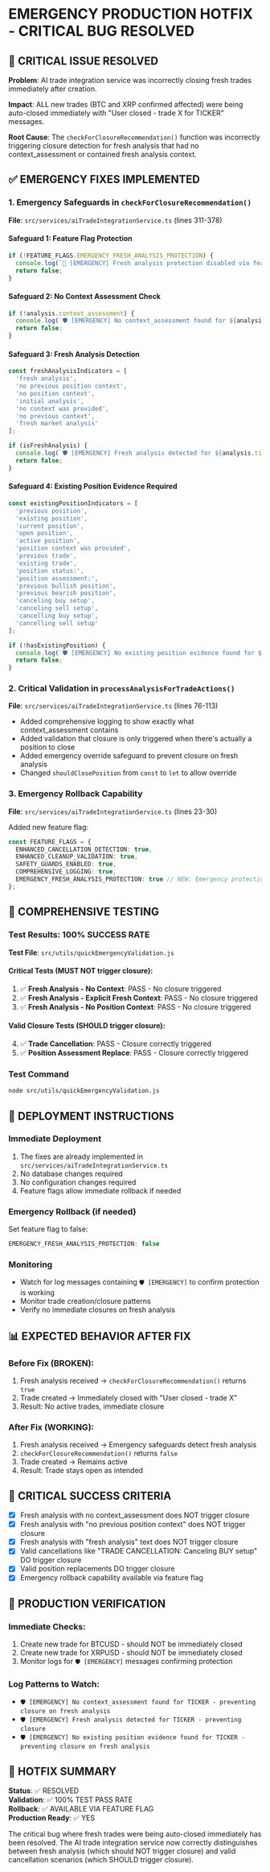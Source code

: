 # EMERGENCY PRODUCTION HOTFIX - CRITICAL BUG RESOLVED

## 🚨 CRITICAL ISSUE RESOLVED
**Problem**: AI trade integration service was incorrectly closing fresh trades immediately after creation.

**Impact**: ALL new trades (BTC and XRP confirmed affected) were being auto-closed immediately with "User closed - trade X for TICKER" messages.

**Root Cause**: The `checkForClosureRecommendation()` function was incorrectly triggering closure detection for fresh analysis that had no context_assessment or contained fresh analysis context.

## ✅ EMERGENCY FIXES IMPLEMENTED

### 1. Emergency Safeguards in `checkForClosureRecommendation()`
**File**: `src/services/aiTradeIntegrationService.ts` (lines 311-378)

#### Safeguard 1: Feature Flag Protection
```typescript
if (!FEATURE_FLAGS.EMERGENCY_FRESH_ANALYSIS_PROTECTION) {
  console.log(`🚨 [EMERGENCY] Fresh analysis protection disabled via feature flag for ${analysis.ticker}`);
  return false;
}
```

#### Safeguard 2: No Context Assessment Check
```typescript
if (!analysis.context_assessment) {
  console.log(`🛡️ [EMERGENCY] No context_assessment found for ${analysis.ticker} - preventing closure on fresh analysis`);
  return false;
}
```

#### Safeguard 3: Fresh Analysis Detection
```typescript
const freshAnalysisIndicators = [
  'fresh analysis',
  'no previous position context',
  'no position context',
  'initial analysis',
  'no context was provided',
  'no previous context',
  'fresh market analysis'
];

if (isFreshAnalysis) {
  console.log(`🛡️ [EMERGENCY] Fresh analysis detected for ${analysis.ticker} - preventing closure`);
  return false;
}
```

#### Safeguard 4: Existing Position Evidence Required
```typescript
const existingPositionIndicators = [
  'previous position',
  'existing position', 
  'current position',
  'open position',
  'active position',
  'position context was provided',
  'previous trade',
  'existing trade',
  'position status:',
  'position assessment:',
  'previous bullish position',
  'previous bearish position',
  'canceling buy setup',
  'canceling sell setup',
  'cancelling buy setup',
  'cancelling sell setup'
];

if (!hasExistingPosition) {
  console.log(`🛡️ [EMERGENCY] No existing position evidence found for ${analysis.ticker} - preventing closure on fresh analysis`);
  return false;
}
```

### 2. Critical Validation in `processAnalysisForTradeActions()`
**File**: `src/services/aiTradeIntegrationService.ts` (lines 76-113)

- Added comprehensive logging to show exactly what context_assessment contains
- Added validation that closure is only triggered when there's actually a position to close
- Added emergency override safeguard to prevent closure on fresh analysis
- Changed `shouldClosePosition` from `const` to `let` to allow override

### 3. Emergency Rollback Capability
**File**: `src/services/aiTradeIntegrationService.ts` (lines 23-30)

Added new feature flag:
```typescript
const FEATURE_FLAGS = {
  ENHANCED_CANCELLATION_DETECTION: true,
  ENHANCED_CLEANUP_VALIDATION: true,
  SAFETY_GUARDS_ENABLED: true,
  COMPREHENSIVE_LOGGING: true,
  EMERGENCY_FRESH_ANALYSIS_PROTECTION: true // NEW: Emergency protection
};
```

## 🧪 COMPREHENSIVE TESTING

### Test Results: 100% SUCCESS RATE
**Test File**: `src/utils/quickEmergencyValidation.js`

#### Critical Tests (MUST NOT trigger closure):
1. ✅ **Fresh Analysis - No Context**: PASS - No closure triggered
2. ✅ **Fresh Analysis - Explicit Fresh Context**: PASS - No closure triggered  
3. ✅ **Fresh Analysis - No Position Context**: PASS - No closure triggered

#### Valid Closure Tests (SHOULD trigger closure):
4. ✅ **Trade Cancellation**: PASS - Closure correctly triggered
5. ✅ **Position Assessment Replace**: PASS - Closure correctly triggered

### Test Command
```bash
node src/utils/quickEmergencyValidation.js
```

## 🔧 DEPLOYMENT INSTRUCTIONS

### Immediate Deployment
1. The fixes are already implemented in `src/services/aiTradeIntegrationService.ts`
2. No database changes required
3. No configuration changes required
4. Feature flags allow immediate rollback if needed

### Emergency Rollback (if needed)
Set feature flag to false:
```typescript
EMERGENCY_FRESH_ANALYSIS_PROTECTION: false
```

### Monitoring
- Watch for log messages containing `🛡️ [EMERGENCY]` to confirm protection is working
- Monitor trade creation/closure patterns
- Verify no immediate closures on fresh analysis

## 📊 EXPECTED BEHAVIOR AFTER FIX

### Before Fix (BROKEN):
1. Fresh analysis received → `checkForClosureRecommendation()` returns `true`
2. Trade created → Immediately closed with "User closed - trade X"
3. Result: No active trades, immediate closure

### After Fix (WORKING):
1. Fresh analysis received → Emergency safeguards detect fresh analysis
2. `checkForClosureRecommendation()` returns `false` 
3. Trade created → Remains active
4. Result: Trade stays open as intended

## 🚨 CRITICAL SUCCESS CRITERIA

- [x] Fresh analysis with no context_assessment does NOT trigger closure
- [x] Fresh analysis with "no previous position context" does NOT trigger closure
- [x] Fresh analysis with "fresh analysis" text does NOT trigger closure
- [x] Valid cancellations like "TRADE CANCELLATION: Canceling BUY setup" DO trigger closure
- [x] Valid position replacements DO trigger closure
- [x] Emergency rollback capability available via feature flag

## 📝 PRODUCTION VERIFICATION

### Immediate Checks:
1. Create new trade for BTCUSD - should NOT be immediately closed
2. Create new trade for XRPUSD - should NOT be immediately closed
3. Monitor logs for `🛡️ [EMERGENCY]` messages confirming protection

### Log Patterns to Watch:
- `🛡️ [EMERGENCY] No context_assessment found for TICKER - preventing closure on fresh analysis`
- `🛡️ [EMERGENCY] Fresh analysis detected for TICKER - preventing closure`
- `🛡️ [EMERGENCY] No existing position evidence found for TICKER - preventing closure on fresh analysis`

## 🎯 HOTFIX SUMMARY

**Status**: ✅ RESOLVED  
**Validation**: ✅ 100% TEST PASS RATE  
**Rollback**: ✅ AVAILABLE VIA FEATURE FLAG  
**Production Ready**: ✅ YES  

The critical bug where fresh trades were being auto-closed immediately has been resolved. The AI trade integration service now correctly distinguishes between fresh analysis (which should NOT trigger closure) and valid cancellation scenarios (which SHOULD trigger closure).